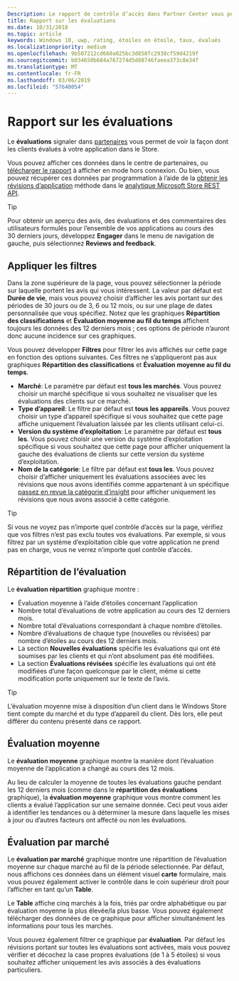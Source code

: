 ```yaml
---
Description: Le rapport de contrôle d’accès dans Partner Center vous permet de voir la façon dont les clients évalués à votre application dans le Store.
title: Rapport sur les évaluations
ms.date: 10/31/2018
ms.topic: article
keywords: Windows 10, uwp, rating, étoiles en étoile, taux, évalués
ms.localizationpriority: medium
ms.openlocfilehash: 9b507212cd660a025bc3d858fc2938cf59d4219f
ms.sourcegitcommit: b034650b684a767274d5d88746faeea373c8e34f
ms.translationtype: MT
ms.contentlocale: fr-FR
ms.lasthandoff: 03/06/2019
ms.locfileid: "57640054"
---
```

# <a name="ratings-report"></a>Rapport sur les évaluations


Le **évaluations** signaler dans [partenaires](https://partner.microsoft.com/dashboard) vous permet de voir la façon dont les clients évalués à votre application dans le Store. 

Vous pouvez afficher ces données dans le centre de partenaires, ou [télécharger le rapport](download-analytic-reports.md) à afficher en mode hors connexion. Ou bien, vous pouvez récupérer ces données par programmation à l’aide de la [obtenir les révisions d’application](../monetize/get-app-reviews.md) méthode dans le [analytique Microsoft Store REST API](../monetize/access-analytics-data-using-windows-store-services.md).

> [!TIP]
> Pour obtenir un aperçu des avis, des évaluations et des commentaires des utilisateurs formulés pour l’ensemble de vos applications au cours des 30 derniers jours, développez **Engager** dans le menu de navigation de gauche, puis sélectionnez **Reviews and feedback**. 

## <a name="apply-filters"></a>Appliquer les filtres

Dans la zone supérieure de la page, vous pouvez sélectionner la période sur laquelle portent les avis qui vous intéressent. La valeur par défaut est **Durée de vie**, mais vous pouvez choisir d’afficher les avis portant sur des périodes de 30 jours ou de 3, 6 ou 12 mois, ou sur une plage de dates personnalisée que vous spécifiez. Notez que les graphiques **Répartition des classifications** et **Évaluation moyenne au fil du temps** affichent toujours les données des 12 derniers mois ; ces options de période n’auront donc aucune incidence sur ces graphiques.

Vous pouvez développer **Filtres** pour filtrer les avis affichés sur cette page en fonction des options suivantes. Ces filtres ne s’appliqueront pas aux graphiques **Répartition des classifications** et **Évaluation moyenne au fil du temps**.

-   **Marché**: Le paramètre par défaut est **tous les marchés**. Vous pouvez choisir un marché spécifique si vous souhaitez ne visualiser que les évaluations des clients sur ce marché.
-   **Type d’appareil**: Le filtre par défaut est **tous les appareils**. Vous pouvez choisir un type d’appareil spécifique si vous souhaitez que cette page affiche uniquement l’évaluation laissée par les clients utilisant celui-ci.
-   **Version du système d’exploitation**: Le paramètre par défaut est **tous les**. Vous pouvez choisir une version du système d’exploitation spécifique si vous souhaitez que cette page pour afficher uniquement la gauche des évaluations de clients sur cette version du système d’exploitation.
-   **Nom de la catégorie**: Le filtre par défaut est **tous les**. Vous pouvez choisir d’afficher uniquement les évaluations associées avec les révisions que nous avons identifiés comme appartenant à un spécifique [passez en revue la catégorie d’insight](reviews-report.md#insight-categories) pour afficher uniquement les révisions que nous avons associé à cette catégorie. 

> [!TIP]
> Si vous ne voyez pas n’importe quel contrôle d’accès sur la page, vérifiez que vos filtres n’est pas exclu toutes vos évaluations. Par exemple, si vous filtrez par un système d’exploitation cible que votre application ne prend pas en charge, vous ne verrez n’importe quel contrôle d’accès.


## <a name="rating-breakdown"></a>Répartition de l’évaluation

Le **évaluation répartition** graphique montre : 
- Évaluation moyenne à l’aide d’étoiles concernant l’application
- Nombre total d’évaluations de votre application au cours des 12 derniers mois.
- Nombre total d’évaluations correspondant à chaque nombre d’étoiles.
- Nombre d’évaluations de chaque type (nouvelles ou révisées) par nombre d’étoiles au cours des 12 derniers mois.
 - La section **Nouvelles évaluations** spécifie les évaluations qui ont été soumises par les clients et qui n’ont absolument pas été modifiées.
 - La section **Évaluations révisées** spécifie les évaluations qui ont été modifiées d’une façon quelconque par le client, même si cette modification porte uniquement sur le texte de l’avis.

> [!TIP]
> L’évaluation moyenne mise à disposition d’un client dans le Windows Store tient compte du marché et du type d’appareil du client. Dès lors, elle peut différer du contenu présenté dans ce rapport.


## <a name="average-rating"></a>Évaluation moyenne

Le **évaluation moyenne** graphique montre la manière dont l’évaluation moyenne de l’application a changé au cours des 12 mois.

Au lieu de calculer la moyenne de toutes les évaluations gauche pendant les 12 derniers mois (comme dans le **répartition des évaluations** graphique), la **évaluation moyenne** graphique vous montre comment les clients a évalué l’application sur une semaine donnée. Ceci peut vous aider à identifier les tendances ou à déterminer la mesure dans laquelle les mises à jour ou d’autres facteurs ont affecté ou non les évaluations.

## <a name="rating-by-market"></a>Évaluation par marché

Le **évaluation par marché** graphique montre une répartition de l’évaluation moyenne sur chaque marché au fil de la période sélectionnée. Par défaut, nous affichons ces données dans un élément visuel **carte** formulaire, mais vous pouvez également activer le contrôle dans le coin supérieur droit pour l’afficher en tant qu’un **Table**.

Le **Table** affiche cinq marchés à la fois, triés par ordre alphabétique ou par évaluation moyenne la plus élevée/la plus basse. Vous pouvez également télécharger des données de ce graphique pour afficher simultanément les informations pour tous les marchés.

Vous pouvez également filtrer ce graphique par **évaluation**. Par défaut les révisions portant sur toutes les évaluations sont activées, mais vous pouvez vérifier et décochez la case propres évaluations (de 1 à 5 étoiles) si vous souhaitez afficher uniquement les avis associés à des évaluations particuliers.
